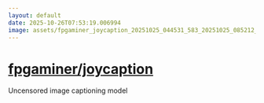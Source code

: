 ```yaml
---
layout: default
date: 2025-10-26T07:53:19.006994
image: assets/fpgaminer_joycaption_20251025_044531_583_20251025_085212_e0bdac--20251025T105243416--cropped.png
---
```


# [fpgaminer/joycaption](https://github.com/fpgaminer/joycaption/)

Uncensored image captioning model
